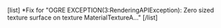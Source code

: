 [list]
*Fix for "OGRE EXCEPTION(3:RenderingAPIException): Zero sized texture surface
on texture MaterialTextureA..."
[/list]